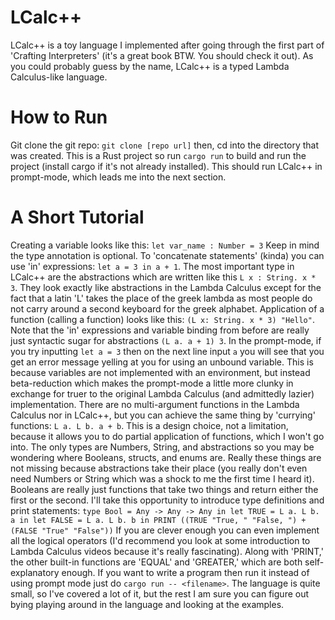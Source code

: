 # LCalc++
LCalc++ is a toy language I implemented after going through the first part of 'Crafting Interpreters' (it's a great book BTW. You should check it out). As you could probably guess by the name, LCalc++ is a typed Lambda Calculus-like language.
# How to Run
Git clone the git repo: ```git clone [repo url]``` then, cd into the directory that was created. This is a Rust project so run ```cargo run``` to build and run the project (install cargo if it's not already installed).
This should run LCalc++ in prompt-mode, which leads me into the next section.
# A Short Tutorial
Creating a variable looks like this: ```let var_name : Number = 3``` Keep in mind the type annotation is optional. To 'concatenate statements' (kinda) you can use 'in' expressions:
```let a = 3 in a + 1```. The most important type in LCalc++ are the abstractions which are written like this ```L x : String. x * 3```. They look exactly like abstractions in the Lambda Calculus except for the fact that a latin 'L' takes the place of the greek lambda
as most people do not carry around a second keyboard for the greek alphabet. Application of a function (calling a function) looks like this: ```(L x: String. x * 3) "Hello"```.
Note that the 'in' expressions and variable binding from before are really just syntactic sugar for abstractions ```(L a. a + 1) 3```. In the prompt-mode, if you try inputting ```let a = 3``` then on the next line input ```a```
you will see that you get an error message yelling at you for using an unbound variable. This is because variables are not implemented with an environment, but instead beta-reduction which makes the prompt-mode a little more clunky
in exchange for truer to the original Lambda Calculus (and admittedly lazier) implementation. There are no multi-argument functions in the Lambda Calculus nor in LCalc++, but you can achieve the same thing by 'currying' functions:
```L a. L b. a + b```. This is a design choice, not a limitation, because it allows you to do partial application of functions, which I won't go into. The only types are Numbers, String, and abstractions so you may be wondering where Booleans, structs, and enums are.
Really these things are not missing because abstractions take their place (you really don't even need Numbers or String which was a shock to me the first time I heard it). Booleans are really just functions that take two things and return either the first or the second.
I'll take this opportunity to introduce type definitions and print statements: ```type Bool = Any -> Any -> Any in let TRUE = L a. L b. a in let FALSE = L a. L b. b in PRINT ((TRUE "True, " "False, ") + (FALSE "True" "False"))``` If you are clever enough you can
even implement all the logical operators (I'd recommend you look at some introduction to Lambda Calculus videos because it's really fascinating). Along with 'PRINT,' the other built-in functions are 'EQUAL' and 'GREATER,' which are both self-explanatory enough. If you want to write a program then run it instead of using prompt mode just do ```cargo run -- <filename>```. The language is quite small, so I've covered a lot of it, but the rest I am sure you can figure out bying playing around in the language and looking at the examples.
